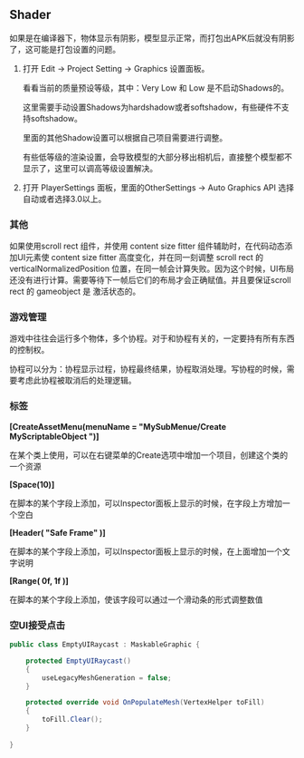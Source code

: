 ## Shader

如果是在编译器下，物体显示有阴影，模型显示正常，而打包出APK后就没有阴影了，这可能是打包设置的问题。

1. 打开 Edit -> Project Setting -> Graphics 设置面板。  

   看看当前的质量预设等级，其中：Very Low 和 Low 是不启动Shadows的。  

   这里需要手动设置Shadows为hardshadow或者softshadow，有些硬件不支持softshadow。  

   里面的其他Shadow设置可以根据自己项目需要进行调整。  

   有些低等级的渲染设置，会导致模型的大部分移出相机后，直接整个模型都不显示了，这里可以调高等级设置解决。

2. 打开 PlayerSettings 面板，里面的OtherSettings -> Auto Graphics API 选择自动或者选择3.0以上。



### 其他

如果使用scroll rect 组件，并使用 content size fitter 组件辅助时，在代码动态添加UI元素使 content size fitter 高度变化，并在同一刻调整 scroll rect 的 verticalNormalizedPosition 位置，在同一帧会计算失败。因为这个时候，UI布局还没有进行计算。需要等待下一帧后它们的布局才会正确赋值。并且要保证scroll rect 的 gameobject 是 激活状态的。

### 游戏管理

游戏中往往会运行多个物体，多个协程。对于和协程有关的，一定要持有所有东西的控制权。

协程可以分为：协程显示过程，协程最终结果，协程取消处理。写协程的时候，需要考虑此协程被取消后的处理逻辑。



### 标签

**[CreateAssetMenu(menuName = "MySubMenue/Create MyScriptableObject ")]**

在某个类上使用，可以在右键菜单的Create选项中增加一个项目，创建这个类的一个资源



**[Space(10)]**

在脚本的某个字段上添加，可以Inspector面板上显示的时候，在字段上方增加一个空白



**[Header( "Safe Frame" )]**

在脚本的某个字段上添加，可以Inspector面板上显示的时候，在上面增加一个文字说明



**[Range( 0f, 1f )]**

在脚本的某个字段上添加，使该字段可以通过一个滑动条的形式调整数值

### 空UI接受点击

```c#
public class EmptyUIRaycast : MaskableGraphic {

    protected EmptyUIRaycast()
    {
        useLegacyMeshGeneration = false;
    }

    protected override void OnPopulateMesh(VertexHelper toFill)
    {
        toFill.Clear();
    }
    
}
```

